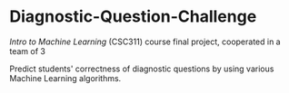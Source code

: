 # Diagnostic-Question-Challenge
  <em>Intro to Machine Learning</em> (CSC311) course final project, cooperated in a team of 3
  
  Predict students' correctness of diagnostic questions by using various Machine Learning algorithms.
